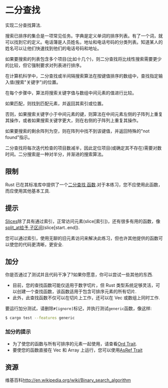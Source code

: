 # 二分查找

实现二分查找算法.

搜索已排序的集合是一项常见任务。字典是定义单词的排序列表。有了一个词，就可以找到它的定义。电话簿是人员姓名，地址和电话号码的分类列表。知道某人的姓名可以让他们快速找到他们的电话号码和地址。

如果要搜索的列表包含多个项目(比如十几个)，则二分查找将比线性搜索需要更少的比较，但它强制要求对列表进行排序。

在计算机科学中，二分查找或半间隔搜索算法在按键值排序的数组中，查找指定输入值(搜索"关键字")的位置。

在每个步骤中，算法将搜索关键字值与数组中间元素的值进行比较。

如果匹配，则找到匹配元素，并返回其索引或位置。

否则，如果搜索关键字小于中间元素的键，则算法在中间元素左侧的子阵列上重复其操作，或者如果搜索关键字更大，则在右侧的子阵列上重复其操作。

如果要搜索的剩余阵列为空，则在阵列中找不到该键值，并返回特殊的"not found"指示。

二分查找将每次迭代检查的项目数减半，因此定位项目(或确定其不存在)需要对数时间。二分搜索是一种对半分，并渐进的搜索算法。

## 限制

Rust 已在其标准库中提供了一个[二分查找 函数](https://doc.rust-lang.org/std/primitive.slice.html#method.binary_search).对于本练习，您不应使用此函数，而应使用其他基本工具.

## 提示

[Slices](https://doc.rust-lang.org/book/2018-edition/ch04-03-slices.html)除了具有通过索引，正常访问元素(slice[索引])，还有很多有用的函数，像[split_at](https://doc.rust-lang.org/std/primitive.slice.html#method.split_at)[给予 子区间](https://doc.rust-lang.org/std/primitive.slice.html#method.get)(slice[start..end]).

您可以通过索引，使用无聊的旧元素访问来解决此练习，但也许其他提供的函数可以使您的代码更清晰，更安全.

## 加分

你是否通过了测试并且代码干净了?如果你愿意，你可以尝试一些其他的东西.

- 目前，您的查找函数可能仅适用于数字切片，但 Rust 类型系统足够灵活，可以创建一个查找函数，该函数适用于包含可排序元素的所有切片.
- 此外，此查找函数不仅可以在切片上工作，还可以在 Vec 或数组上同时工作.

要运行加分测试，请删除`#[ignore]`标记，并执行测试`generic`函数，像这样:

```bash
$ cargo test --features generic
```

### 加分的提示

- 为了使您的函数与所有可排序的元素一起使用，请查看[Ord Trait](https://doc.rust-lang.org/std/cmp/trait.Ord.html).
- 要使您的函数直接在 Vec 和 Array 上运行，您可以使用[AsRef Trait](https://doc.rust-lang.org/std/convert/trait.AsRef.html)

[help-page]: https://exercism.io/tracks/rust/learning
[modules]: https://doc.rust-lang.org/book/2018-edition/ch07-00-modules.html
[cargo]: https://doc.rust-lang.org/book/2018-edition/ch14-00-more-about-cargo.html
[rust-tests]: https://doc.rust-lang.org/book/2018-edition/ch11-02-running-tests.html

## 资源

维基百科<http://en.wikipedia.org/wiki/Binary_search_algorithm>
